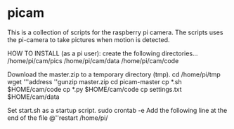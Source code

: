 # picam
This is a collection of scripts for the raspberry pi camera. The scripts uses the pi-camera to take pictures when motion is detected.

HOW TO INSTALL (as a pi user):
create the following directories...
/home/pi/cam/pics
/home/pi/cam/data
/home/pi/cam/code

Download the master.zip to a temporary directory (tmp). 
cd /home/pi/tmp
wget '''address
''gunzip  master.zip
cd picam-master
cp *.sh $HOME/cam/code
cp *.py $HOME/cam/code
cp settings.txt $HOME/cam/data

Set start.sh as a startup script.
sudo crontab -e 
Add the following line at the end of the file
@''restart /home/pi/ 

